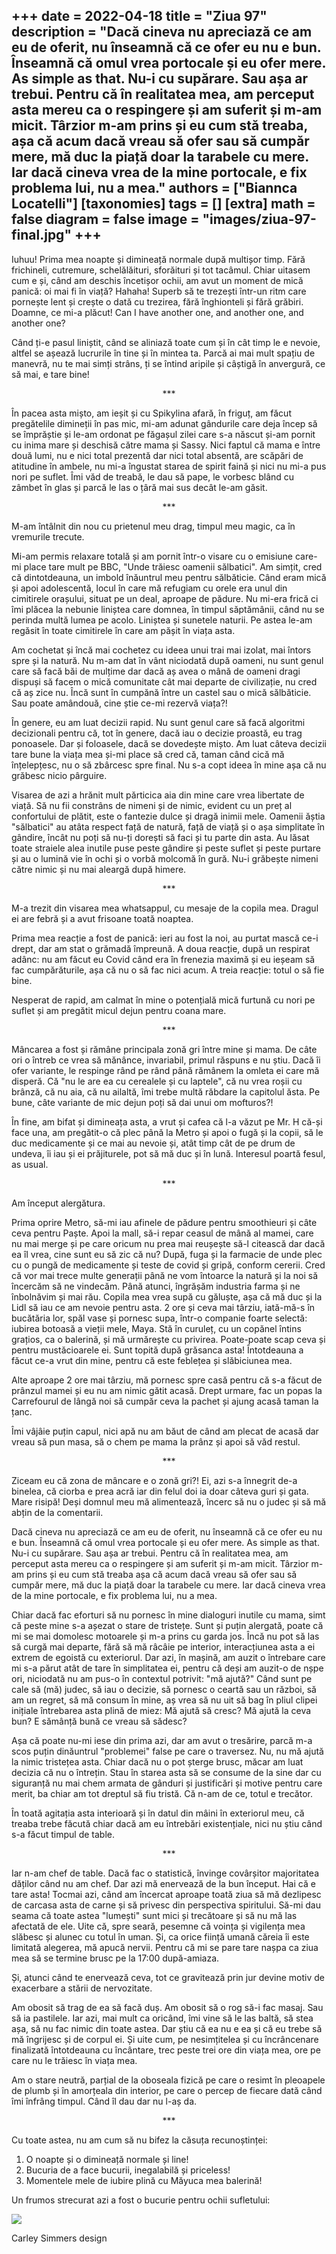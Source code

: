 
+++
date = 2022-04-18
title = "Ziua 97"
description = "Dacă cineva nu apreciază ce am eu de oferit, nu înseamnă că ce ofer eu nu e bun. Înseamnă că omul vrea portocale și eu ofer mere. As simple as that. Nu-i cu supărare. Sau așa ar trebui. Pentru că în realitatea mea, am perceput asta mereu ca o respingere și am suferit și m-am micit. Târzior m-am prins și eu cum stă treaba, așa că acum dacă vreau să ofer sau să cumpăr mere, mă duc la piață doar la tarabele cu mere. Iar dacă cineva vrea de la mine portocale, e fix problema lui, nu a mea."
authors = ["Biannca Locatelli"]
[taxonomies]
tags = []
[extra]
math = false
diagram = false
image = "images/ziua-97-final.jpg"
+++
---

Iuhuu! Prima mea noapte și dimineață normale după multișor timp. Fără frichineli, cutremure, schelălăituri, sforăituri și tot tacâmul. Chiar uitasem cum e și, când am deschis încetișor ochii, am avut un moment de mică panică: oi mai fi în viață? Hahaha! Superb să te trezești într-un ritm care pornește lent și crește o dată cu trezirea, fără înghionteli și fără grăbiri. Doamne, ce mi-a plăcut! Can I have another one, and another one, and another one?

Când ți-e pasul liniștit, când se aliniază toate cum și în cât timp le e nevoie, altfel se așează lucrurile în tine și în mintea ta. Parcă ai mai mult spațiu de manevră, nu te mai simți strâns, ți se întind aripile și câștigă în anvergură, ce să mai, e tare bine!

<p style="text-align: center;">***</p>

În pacea asta mișto, am ieșit și cu Spikylina afară, în friguț, am făcut pregătelile dimineții în pas mic, mi-am adunat gândurile care deja încep să se împrăștie și le-am ordonat pe făgașul zilei care s-a născut și-am pornit cu inima mare și deschisă către mama și Sassy. Nici faptul că mama e între două lumi, nu e nici total prezentă dar nici total absentă, are scăpări de atitudine în ambele, nu mi-a îngustat starea de spirit faină și nici nu mi-a pus nori pe suflet. Îmi văd de treabă, le dau să pape, le vorbesc blând cu zâmbet în glas și parcă le las o țâră mai sus decât le-am găsit.

<p style="text-align: center;">***</p>

M-am întâlnit din nou cu prietenul meu drag, timpul meu magic, ca în vremurile trecute.

Mi-am permis relaxare totală și am pornit într-o visare cu o emisiune care-mi place tare mult pe BBC, "Unde trăiesc oamenii sălbatici". Am simțit, cred că dintotdeauna, un imbold înăuntrul meu pentru sălbăticie. Când eram mică și apoi adolescentă, locul în care mă refugiam cu orele era unul din cimitirele orașului, situat pe un deal, aproape de pădure. Nu mi-era frică ci îmi plăcea la nebunie liniștea care domnea, în timpul săptămânii, când nu se perinda multă lumea pe acolo. Liniștea și sunetele naturii. Pe astea le-am regăsit în toate cimitirele în care am pășit în viața asta.

Am cochetat și încă mai cochetez cu ideea unui trai mai izolat, mai întors spre și la natură. Nu m-am dat în vânt niciodată după oameni, nu sunt genul care să facă băi de mulțime dar dacă aș avea o mână de oameni dragi dispuși să facem o mică comunitate cât mai departe de civilizație, nu cred că aș zice nu. Încă sunt în cumpănă între un castel sau o mică sălbăticie. Sau poate amândouă, cine știe ce-mi rezervă viața?!

În genere, eu am luat decizii rapid. Nu sunt genul care să facă algoritmi decizionali pentru că, tot în genere, dacă iau o decizie proastă, eu trag ponoasele. Dar și foloasele, dacă se dovedește mișto. Am luat câteva decizii tare bune la viața mea și-mi place să cred că, taman când cică mă înțelepțesc, nu o să zbârcesc spre final. Nu s-a copt ideea în mine așa că nu grăbesc nicio pârguire.

Visarea de azi a hrănit mult părticica aia din mine care vrea libertate de viață. Să nu fii constrâns de nimeni și de nimic, evident cu un preț al confortului de plătit, este o fantezie dulce și dragă inimii mele. Oamenii ăștia "sălbatici" au atâta respect față de natură, față de viață și o așa simplitate în gândire, încât nu poți să nu-ți dorești să faci și tu parte din asta. Au lăsat toate straiele alea inutile puse peste gândire și peste suflet și peste purtare și au o lumină vie în ochi și o vorbă molcomă în gură. Nu-i grăbește nimeni către nimic și nu mai aleargă după himere.

<p style="text-align: center;">***</p>

M-a trezit din visarea mea whatsappul, cu mesaje de la copila mea. Dragul ei are febră și a avut frisoane toată noaptea.

Prima mea reacție a fost de panică: ieri au fost la noi, au purtat mască ce-i drept, dar am stat o grămadă împreună. A doua reacție, după un respirat adânc: nu am făcut eu Covid când era în frenezia maximă și eu ieșeam să fac cumpărăturile, așa că nu o să fac nici acum. A treia reacție: totul o să fie bine.

Nesperat de rapid, am calmat în mine o potențială mică furtună cu nori pe suflet și am pregătit micul dejun pentru coana mare.

<p style="text-align: center;">***</p>

Mâncarea a fost și rămâne principala zonă gri între mine și mama. De câte ori o întreb ce vrea să mănânce, invariabil, primul răspuns e nu știu. Dacă îi ofer variante, le respinge rând pe rând până rămânem la omleta ei care mă disperă. Că "nu le are ea cu cerealele și cu laptele", că nu vrea roșii cu brânză, că nu aia, că nu ailaltă, îmi trebe multă răbdare la capitolul ăsta. Pe bune, câte variante de mic dejun poți să dai unui om mofturos?!

În fine, am bifat și dimineața asta, a vrut și cafea că l-a văzut pe Mr. H că-și face una, am pregătit-o că plec până la Metro și apoi o fugă și la copii, să le duc medicamente și ce mai au nevoie și, atât timp cât de pe drum de undeva, îi iau și ei prăjiturele, pot să mă duc și în lună. Interesul poartă fesul, as usual.

<p style="text-align: center;">***</p>

Am început alergătura.

Prima oprire Metro, să-mi iau afinele de pădure pentru smoothieuri și câte ceva pentru Paște. Apoi la mall, să-i repar ceasul de mână al mamei, care nu mai merge și pe care oricum nu prea mai reușește să-l citească dar dacă ea îl vrea, cine sunt eu să zic că nu? După, fuga și la farmacie de unde plec cu o pungă de medicamente și teste de covid și gripă, conform cererii. Cred că vor mai trece multe generații până ne vom întoarce la natură și la noi să încercăm să ne vindecăm. Până atunci, îngrășăm industria farma și ne înbolnăvim și mai rău. Copila mea vrea supă cu găluște, așa că mă duc și la Lidl să iau ce am nevoie pentru asta. 2 ore și ceva mai târziu, iată-mă-s în bucătăria lor, spăl vase și pornesc supa, într-o companie foarte selectă: iubirea botoasă a vieții mele, Maya. Stă în curuleț, cu un copănel întins grațios, ca o balerină, și mă urmărește cu privirea. Poate-poate scap ceva și pentru mustăcioarele ei. Sunt topită după grăsanca asta! Întotdeauna a făcut ce-a vrut din mine, pentru că este feblețea și slăbiciunea mea.

Alte aproape 2 ore mai târziu, mă pornesc spre casă pentru că s-a făcut de prânzul mamei și eu nu am nimic gătit acasă. Drept urmare, fac un popas la Carrefourul de lângă noi să cumpăr ceva la pachet și ajung acasă taman la țanc.

Îmi vâjâie puțin capul, nici apă nu am băut de când am plecat de acasă dar vreau să pun masa, să o chem pe mama la prânz și apoi să văd restul.

<p style="text-align: center;">***</p>

Ziceam eu că zona de mâncare e o zonă gri?! Ei, azi s-a înnegrit de-a binelea, că ciorba e prea acră iar din felul doi ia doar câteva guri și gata. Mare risipă! Deși domnul meu mă alimentează, încerc să nu o judec și să mă abțin de la comentarii.

Dacă cineva nu apreciază ce am eu de oferit, nu înseamnă că ce ofer eu nu e bun. Înseamnă că omul vrea portocale și eu ofer mere. As simple as that. Nu-i cu supărare. Sau așa ar trebui. Pentru că în realitatea mea, am perceput asta mereu ca o respingere și am suferit și m-am micit. Târzior m-am prins și eu cum stă treaba așa că acum dacă vreau să ofer sau să cumpăr mere, mă duc la piață doar la tarabele cu mere. Iar dacă cineva vrea de la mine portocale, e fix problema lui, nu a mea.

Chiar dacă fac eforturi să nu pornesc în mine dialoguri inutile cu mama, simt că peste mine s-a așezat o stare de tristețe. Sunt și puțin alergată, poate că mi se mai domolesc motoarele și m-a prins cu garda jos. Încă nu pot să las să curgă mai departe, fără să mă râcâie pe interior, interacțiunea asta a ei extrem de egoistă cu exteriorul. Dar azi, în mașină, am auzit o întrebare care mi s-a părut atât de tare în simplitatea ei, pentru că deși am auzit-o de nșpe ori, niciodată nu am pus-o în contextul potrivit: "mă ajută?" Când sunt pe cale să (mă) judec, să iau o decizie, să pornesc o ceartă sau un război, să am un regret, să mă consum în mine, aș vrea să nu uit să bag în pliul clipei inițiale întrebarea asta plină de miez: Mă ajută să cresc? Mă ajută la ceva bun? E sămânță bună ce vreau să sădesc?

Așa că poate nu-mi iese din prima azi, dar am avut o tresărire, parcă m-a scos puțin dinăuntrul "problemei" false pe care o traversez. Nu, nu mă ajută la nimic tristețea asta. Chiar dacă nu o pot șterge brusc, măcar am luat decizia că nu o întrețin. Stau în starea asta să se consume de la sine dar cu siguranță nu mai chem armata de gânduri și justificări și motive pentru care merit, ba chiar am tot dreptul să fiu tristă. Că n-am de ce, totul e trecător.

În toată agitația asta interioară și în datul din mâini în exteriorul meu, că treaba trebe făcută chiar dacă am eu întrebări existențiale, nici nu știu când s-a făcut timpul de table.

<p style="text-align: center;">***</p>

Iar n-am chef de table. Dacă fac o statistică, învinge covârșitor majoritatea dăților când nu am chef. Dar azi mă enervează de la bun început. Hai că e tare asta! Tocmai azi, când am încercat aproape toată ziua să mă dezlipesc de carcasa asta de carne și să privesc din perspectiva spiritului. Să-mi dau seama că toate astea "lumești" sunt mici și trecătoare și să nu mă las afectată de ele. Uite că, spre seară, pesemne că voința și vigilența mea slăbesc și alunec cu totul în uman. Și, ca orice ființă umană căreia îi este limitată alegerea, mă apucă nervii. Pentru că mi se pare tare nașpa ca ziua mea să se termine brusc pe la 17:00 după-amiaza.

Și, atunci când te enervează ceva, tot ce gravitează prin jur devine motiv de exacerbare a stării de nervozitate.

Am obosit să trag de ea să facă duș. Am obosit să o rog să-i fac masaj. Sau să ia pastilele. Iar azi, mai mult ca oricând, îmi vine să le las baltă, să stea așa, să nu fac nimic din toate astea. Dar știu că ea nu e ea și că eu trebe să mă îngrijesc și de corpul ei. Și uite cum, pe nesimțitelea și cu încrâncenare finalizată întotdeauna cu încântare, trec peste trei ore din viața mea, ore pe care nu le trăiesc în viața mea.

Am o stare neutră, parțial de la oboseala fizică pe care o resimt în pleoapele de plumb și în amorțeala din interior, pe care o percep de fiecare dată când îmi înfrâng timpul. Când îl dau dar nu l-aș da.

<p style="text-align: center;">***</p>

Cu toate astea, nu am cum să nu bifez la căsuța recunoștinței:
1. O noapte și o dimineață normale și line!
2. Bucuria de a face bucurii, inegalabilă și priceless!
3. Momentele mele de iubire plină cu Măyuca mea balerină!

Un frumos strecurat azi a fost o bucurie pentru ochii sufletului:

<div class="flex justify-center">
  <img src="images/kitchen.jpeg" />
</div>

Carley Simmers design
